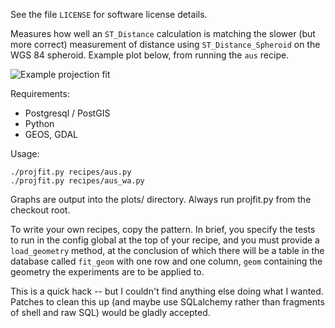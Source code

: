 
See the file `LICENSE` for software license details.

Measures how well an `ST_Distance` calculation is matching the
slower (but more correct) measurement of distance using
`ST_Distance_Spheroid` on the WGS 84 spheroid. Example plot below,
from running the `aus` recipe.

![Example projection fit](https://raw.github.com/grahame/projfit/master/examples/australia_3112.png "Geoscience Australia Lambert fit")

Requirements:

 - Postgresql / PostGIS
 - Python
 - GEOS, GDAL

Usage:

    ./projfit.py recipes/aus.py
    ./projfit.py recipes/aus_wa.py

Graphs are output into the plots/ directory. Always run projfit.py from 
the checkout root.

To write your own recipes, copy the pattern. In brief, you specify the 
tests to run in the config global at the top of your recipe, and you 
must provide a `load_geometry` method, at the conclusion of which there 
will be a table in the database called `fit_geom` with one row and one 
column, `geom` containing the geometry the experiments are to be applied to.

This is a quick hack -- but I couldn't find anything else doing what 
I wanted. Patches to clean this up (and maybe use SQLalchemy rather than 
fragments of shell and raw SQL) would be gladly accepted.



